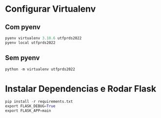 # Configurar Virtualenv
## Com pyenv
```python
pyenv virtualenv 3.10.6 utfprds2022
pyenv local utfprds2022
```

## Sem pyenv
```python
python -m virtualenv utfprds2022
```

# Instalar Dependencias e Rodar Flask
```python
pip install -r requirements.txt
export FLASK_DEBUG=True
export FLASK_APP=main
```